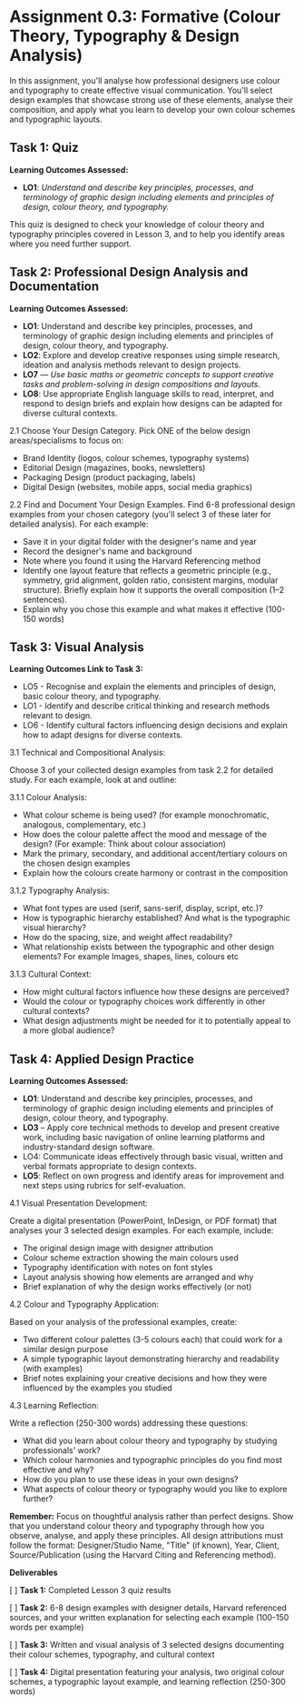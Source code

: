 # **Assignment 0.3: Formative (Colour Theory, Typography & Design Analysis)**

In this assignment, you'll analyse how professional designers use colour and typography to create effective visual communication. You'll select design examples that showcase strong use of these elements, analyse their composition, and apply what you learn to develop your own colour schemes and typographic layouts.

## **Task 1: Quiz**

**Learning Outcomes Assessed:**

* **LO1**: *Understand and describe key principles, processes, and terminology of graphic design including elements and principles of design, colour theory, and typography.*

This quiz is designed to check your knowledge of colour theory and typography principles covered in Lesson 3, and to help you identify areas where you need further support.

## **Task 2: Professional Design Analysis and Documentation**

**Learning Outcomes Assessed:**

* **LO1**: Understand and describe key principles, processes, and terminology of graphic design including elements and principles of design, colour theory, and typography.  
* **LO2**: Explore and develop creative responses using simple research, ideation and analysis methods relevant to design projects.  
* **LO7** — *Use basic maths or geometric concepts to support creative tasks and problem-solving in design compositions and layouts.*  
* **LO8**: Use appropriate English language skills to read, interpret, and respond to design briefs and explain how designs can be adapted for diverse cultural contexts.

2.1 Choose Your Design Category. Pick ONE  of the below design areas/specialisms to focus on:

* Brand Identity (logos, colour schemes, typography systems)  
* Editorial Design (magazines, books, newsletters)  
* Packaging Design (product packaging, labels)  
* Digital Design (websites, mobile apps, social media graphics)

2.2 Find and Document Your Design Examples. Find 6-8 professional design examples from your chosen category (you'll select 3 of these later for detailed analysis). For each example:

* Save it in your digital folder with the designer's name and year  
* Record the designer's name and background  
* Note where you found it using the Harvard Referencing method   
* Identify one layout feature that reflects a geometric principle (e.g., symmetry, grid alignment, golden ratio, consistent margins, modular structure). Briefly explain how it supports the overall composition (1–2 sentences).  
* Explain why you chose this example and what makes it effective (100-150 words)

## **Task 3: Visual Analysis**

**Learning Outcomes Link to Task 3:**

* LO5 \- Recognise and explain the elements and principles of design, basic colour theory, and typography.  
* LO1 \- Identify and describe critical thinking and research methods relevant to design.  
* LO6 \- Identify cultural factors influencing design decisions and explain how to adapt designs for diverse contexts.

3.1 Technical and Compositional Analysis:

Choose 3 of your collected design examples from task 2.2 for detailed study. For each example, look at and outline:

3.1.1 Colour Analysis:

* What colour scheme is being used? (for example monochromatic, analogous, complementary, etc.)  
* How does the colour palette affect the mood and message of the design? (For example: Think about colour association)  
* Mark the primary, secondary, and additional accent/tertiary colours on the chosen design examples   
* Explain how the colours create harmony or contrast in the composition

3.1.2 Typography Analysis:

* What font types are used (serif, sans-serif, display, script, etc.)?  
* How is typographic hierarchy established? And what is the typographic visual hierarchy?  
* How do the spacing, size, and weight affect readability?  
* What relationship exists between the typographic and other design elements? For example Images, shapes, lines, colours etc 

3.1.3 Cultural Context:

* How might cultural factors influence how these designs are perceived?  
* Would the colour or typography choices work differently in other cultural contexts?  
* What design adjustments might be needed for it to potentially appeal to a more global audience?

## **Task 4: Applied Design Practice**

**Learning Outcomes Assessed:**

* **LO1**: Understand and describe key principles, processes, and terminology of graphic design including elements and principles of design, colour theory, and typography.  
* **LO3** – Apply core technical methods to develop and present creative work, including basic navigation of online learning platforms and industry-standard design software.  
* LO4: Communicate ideas effectively through basic visual, written and verbal formats appropriate to design contexts.  
* **LO5**: Reflect on own progress and identify areas for improvement and next steps using rubrics for self-evaluation.

4.1 Visual Presentation Development:

Create a digital presentation (PowerPoint, InDesign, or PDF format) that analyses your 3 selected design examples. For each example, include:

* The original design image with designer attribution  
* Colour scheme extraction showing the main colours used  
* Typography identification with notes on font styles  
* Layout analysis showing how elements are arranged and why  
* Brief explanation of why the design works effectively (or not)

4.2 Colour and Typography Application:

Based on your analysis of the professional examples, create:

* Two different colour palettes (3-5 colours each) that could work for a similar design purpose  
* A simple typographic layout demonstrating hierarchy and readability (with examples)  
* Brief notes explaining your creative decisions and how they were influenced by the examples you studied

4.3 Learning Reflection:

Write a reflection (250-300 words) addressing these questions:

* What did you learn about colour theory and typography by studying professionals' work?  
* Which colour harmonies and typographic principles do you find most effective and why?  
* How do you plan to use these ideas in your own designs?  
* What aspects of colour theory or typography would you like to explore further?

**Remember:** Focus on thoughtful analysis rather than perfect designs. Show that you understand colour theory and typography through how you observe, analyse, and apply these principles. All design attributions must follow the format: Designer/Studio Name, "Title" (if known), Year, Client, Source/Publication (using the Harvard Citing and Referencing method).

**Deliverables**

\[ \] **Task 1:** Completed Lesson 3 quiz results

\[ \] **Task 2:** 6-8 design examples with designer details, Harvard referenced sources, and your written explanation for selecting each example (100-150 words per example)

\[ \] **Task 3:** Written and visual analysis of 3 selected designs documenting their colour schemes, typography, and cultural context

\[ \] **Task 4:** Digital presentation featuring your analysis, two original colour schemes, a typographic layout example, and learning reflection (250-300 words)

